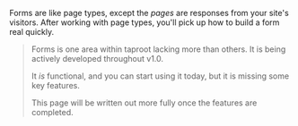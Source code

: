 Forms are like page types, except the *pages* are responses from your site's visitors. After working with page types, you'll pick up how to build a form real quickly.

> Forms is one area within taproot lacking more than others. It is being actively developed throughout v1.0.
>
> It *is* functional, and you can start using it today, but it is missing some key features.
>
> This page will be written out more fully once the features are completed.
